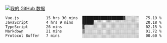 [![我的 GitHub 数据](https://github-readme-stats.vercel.app/api?username=unbrain&?theme=dark)]()

<!--START_SECTION:waka-->
```text
Vue.js            15 hrs 30 mins  ██████████████████▓░░░░░░   75.19 % 
JavaScript        4 hrs 9 mins    █████░░░░░░░░░░░░░░░░░░░░   20.18 % 
TypeScript        26 mins         ▓░░░░░░░░░░░░░░░░░░░░░░░░   02.15 % 
Markdown          21 mins         ▒░░░░░░░░░░░░░░░░░░░░░░░░   01.72 % 
Protocol Buffer   7 mins          ░░░░░░░░░░░░░░░░░░░░░░░░░   00.60 % 
```
<!--END_SECTION:waka-->
